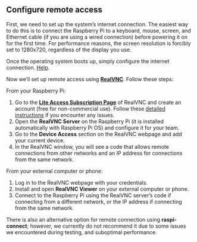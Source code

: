 ## Configure remote access

First, we need to set up the system’s internet connection. The easiest way to do this is to connect the Raspberry Pi to a keyboard, mouse, screen, and Ethernet cable (if you are using a wired connection) before powering it on for the first time. For performance reasons, the screen resolution is forcibly set to 1280x720, regardless of the display you use.

Once the operating system boots up, simply configure the internet connection. [Help][HELP].

Now we’ll set up remote access using [**RealVNC**][REAL]. Follow these steps:

From your Raspberry Pi:
1.	Go to the [**Lite Access Subscription Page**][LITE] of RealVNC and create an account (free for non-commercial use). Follow these [detailed instructions][INSTRUCTIONS] if you encounter any issues.
2.	Open the **RealVNC Server** on the Raspberry Pi (it is installed automatically with Raspberry Pi OS) and configure it for your team.
3.	Go to the **Device Access** section on the RealVNC webpage and add your current device.
4.	In the RealVNC window, you will see a code that allows remote connections from other networks and an IP address for connections from the same network.

From your external computer or phone:
1.	Log in to the RealVNC webpage with your credentials.
2.	Install and open **RealVNC Viewer** on your external computer or phone.
3.	Connect to the Raspberry Pi using the RealVNC server’s code if connecting from a different network, or the IP address if connecting from the same network.

There is also an alternative option for remote connection using **raspi-connect**; however, we currently do not recommend it due to some issues we encountered during testing, and suboptimal performance.

[HELP]: https://projects.raspberrypi.org/en/projects/raspberry-pi-using/3
[REAL]: https://www.realvnc.com/en/
[LITE]: https://www.realvnc.com/en/connect/plan/lite/
[INSTRUCTIONS]: https://help.realvnc.com/hc/en-us/articles/360029619052-Activating-a-RealVNC-Connect-Lite-subscription

<br>
